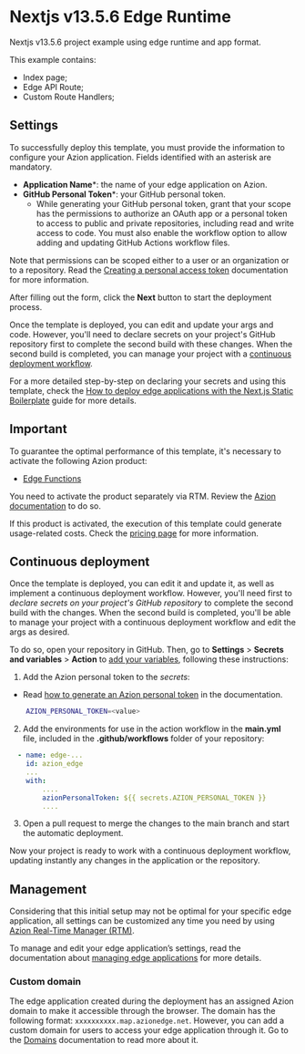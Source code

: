 # Nextjs v13.5.6 Edge Runtime
Nextjs v13.5.6 project example using edge runtime and app format.

This example contains:
* Index page;
* Edge API Route;
* Custom Route Handlers;

## Settings

To successfully deploy this template, you must provide the information to configure your Azion application. Fields identified with an asterisk are mandatory.

  * **Application Name***: the name of your edge application on Azion.
  * **GitHub Personal Token***: your GitHub personal token.
    * While generating your GitHub personal token, grant that your scope has the permissions to authorize an OAuth app or a personal token to access to public and private repositories, including read and write access to code. You must also enable the workflow option to allow adding and updating GitHub Actions workflow files.

Note that permissions can be scoped either to a user or an organization or to a repository. Read the [Creating a personal access token](https://docs.github.com/en/authentication/keeping-your-account-and-data-secure/managing-your-personal-access-tokens#creating-a-personal-access-token-classic) documentation for more information.

After filling out the form, click the **Next** button to start the deployment process.

Once the template is deployed, you can edit and update your args and code. However, you'll need to declare secrets on your project's GitHub repository first to complete the second build with these changes. When the second build is completed, you can manage your project with a [continuous deployment workflow](#continuous-deployment).

For a more detailed step-by-step on declaring your secrets and using this template, check the [How to deploy edge applications with the Next.js Static Boilerplate](https://www.azion.com/en/documentation/products/guides/nextjs-static-boilerplate/) guide for more details.

## Important

To guarantee the optimal performance of this template, it's necessary to activate the following Azion product:

* [Edge Functions](https://www.azion.com/en/documentation/products/edge-application/edge-functions/#edge-functions-management)

You need to activate the product separately via RTM. Review the [Azion documentation](https://www.azion.com/en/documentation/products/guides/nextjs-static-boilerplate/) to do so.

If this product is activated, the execution of this template could generate usage-related costs. Check the [pricing page](https://www.azion.com/en/pricing/) for more information. 

## Continuous deployment

Once the template is deployed, you can edit it and update it, as well as implement a continuous deployment workflow. However, you'll need first to *declare secrets on your project's GitHub repository* to complete the second build with the changes. When the second build is completed, you'll be able to manage your project with a continuous deployment workflow and edit the args as desired.

To do so, open your repository in GitHub. Then, go to **Settings** > **Secrets and variables** > **Action** to [add your variables](https://docs.github.com/en/actions/security-guides/encrypted-secrets), following these instructions:

1. Add the Azion personal token to the *secrets*:
- Read [how to generate an Azion personal token](https://www.azion.com/en/documentation/products/accounts/personal-tokens/) in the documentation.

```bash
    AZION_PERSONAL_TOKEN=<value>
```

2. Add the environments for use in the action workflow in the **main.yml** file, included in the **.github/workflows** folder of your repository:

```yml
  - name: edge-...
    id: azion_edge
    ...
    with:
        ....
        azionPersonalToken: ${{ secrets.AZION_PERSONAL_TOKEN }}
        ....

```

3. Open a pull request to merge the changes to the main branch and start the automatic deployment.

Now your project is ready to work with a continuous deployment workflow, updating instantly any changes in the application or the repository. 

## Management

Considering that this initial setup may not be optimal for your specific edge application, all settings can be customized any time you need by using [Azion Real-Time Manager (RTM)](https://manager.azion.com/).

To manage and edit your edge application’s settings, read the documentation about [managing edge applications](https://www.azion.com/en/documentation/products/edge-application/first-steps/) for more details.

### Custom domain

The edge application created during the deployment has an assigned Azion domain to make it accessible through the browser. The domain has the following format: `xxxxxxxxxx.map.azionedge.net`. However, you can add a custom domain for users to access your edge application through it. Go to the [Domains](https://www.azion.com/en/documentation/products/edge-application/domains/) documentation to read more about it.